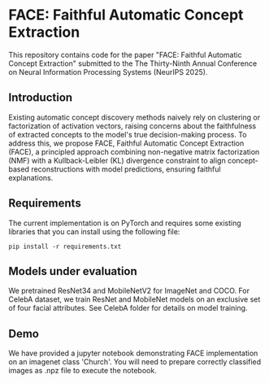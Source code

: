 # FACE: Faithful Automatic Concept Extraction

This repository contains code for the paper "FACE: Faithful Automatic Concept Extraction" submitted to the The Thirty-Ninth Annual Conference on Neural Information Processing Systems (NeurIPS 2025).

## Introduction 
 Existing automatic concept discovery methods naively rely on clustering or factorization of activation vectors, raising concerns about the faithfulness of extracted concepts to the model's true decision-making process. To address this, we propose FACE, Faithful Automatic Concept Extraction (FACE), a principled approach combining non-negative matrix factorization (NMF) with a Kullback-Leibler (KL) divergence constraint to align concept-based reconstructions with model predictions, ensuring faithful explanations.


## Requirements
The current implementation is on PyTorch and requires some existing libraries that you can install using the following file:
```
pip install -r requirements.txt
```
## Models under evaluation 

We pretrained ResNet34 and MobileNetV2 for ImageNet and COCO. For CelebA dataset, we train ResNet and MobileNet models on an exclusive set of four facial attributes. See CelebA folder for details on model training. 

## Demo
We have provided a jupyter notebook demonstrating FACE implementation on an imagenet class 'Church'. You will need to prepare correctly classified images as .npz file to execute the notebook. 

